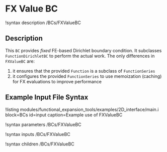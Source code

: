 # FX Value BC

!syntax description /BCs/FXValueBC

## Description

This `BC` provides *fixed* FE-based Dirichlet boundary condition. It subclasses `FunctionDirichletBC` to perform the actual work. The only differences in `FXValueBC` are:
1) it ensures that the provided `Function` is a subclass of `FunctionSeries`
2) it configures the provided `FunctionSeries` to use memoization (caching) for FX evaluations to improve performance

## Example Input File Syntax

!listing modules/functional_expansion_tools/examples/2D_interface/main.i block=BCs id=input caption=Example use of FXValueBC

!syntax parameters /BCs/FXValueBC

!syntax inputs /BCs/FXValueBC

!syntax children /BCs/FXValueBC
